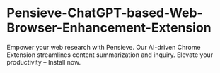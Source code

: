 # Pensieve-ChatGPT-based-Web-Browser-Enhancement-Extension
Empower your web research with Pensieve. Our AI-driven Chrome Extension streamlines content summarization and inquiry. Elevate your productivity – Install now.
